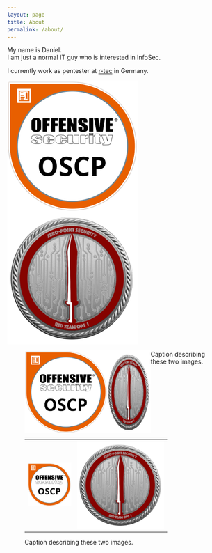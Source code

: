 ```yaml
---
layout: page
title: About
permalink: /about/
---
```


My name is Daniel.  
I am just a normal IT guy who is interested in InfoSec.

I currently work as pentester at [r-tec](https://www.r-tec.net/home.html) in Germany.

<a href="https://www.youracclaim.com/badges/47725ad5-c23c-470b-9e0e-ed08000bcc1b"><img align="middle" src="/images/OSCP.png" width="300"/></a>
<a href="https://eu.badgr.com/public/assertions/LbHY7ftfT0KCxyMcYfIa8Q"><img align="middle" src="/images/CRTO.png" width="300"/></a> 

<figure class="half" style="display:flex">
    <img style="width:190px" src="/images/OSCP.png">
    <img style="width:100px" src="/images/CRTO.png">
    <figcaption>Caption describing these two images.</figcaption>
</figure>


<figure class="half">
  <table>
    <tr>
      <td>
        <img style="width:100px;" src="/images/OSCP.png">
      </td>
      <td>
        <img style="width:200px;" src="/images/CRTO.png">
      </td>
    </tr>
  </table>
  <figcaption>Caption describing these two images.</figcaption>
</figure>